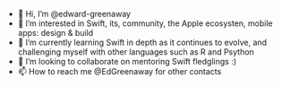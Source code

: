 - 👋 Hi, I’m @edward-greenaway
- 👀 I’m interested in Swift, its, community, the Apple ecosysten, mobile apps: design & build
- 🌱 I’m currently learning Swift in depth as it continues to evolve, and challenging myself with other languages such as R and Psython
- 💞️ I’m looking to collaborate on mentoring Swift fledglings :)
- 📫 How to reach me @EdGreenaway for other contacts

<!---
edward-greenaway/edward-greenaway is a ✨ special ✨ repository because its `README.md` (this file) appears on your GitHub profile.
You can click the Preview link to take a look at your changes.
--->
